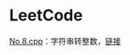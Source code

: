 # LeetCode
[No.8.cpp](https://github.com/Vae1997/Review-Coding/blob/master/Coding/leetcode/No.8.cpp)：字符串转整数，[链接](https://leetcode-cn.com/problems/string-to-integer-atoi/)
